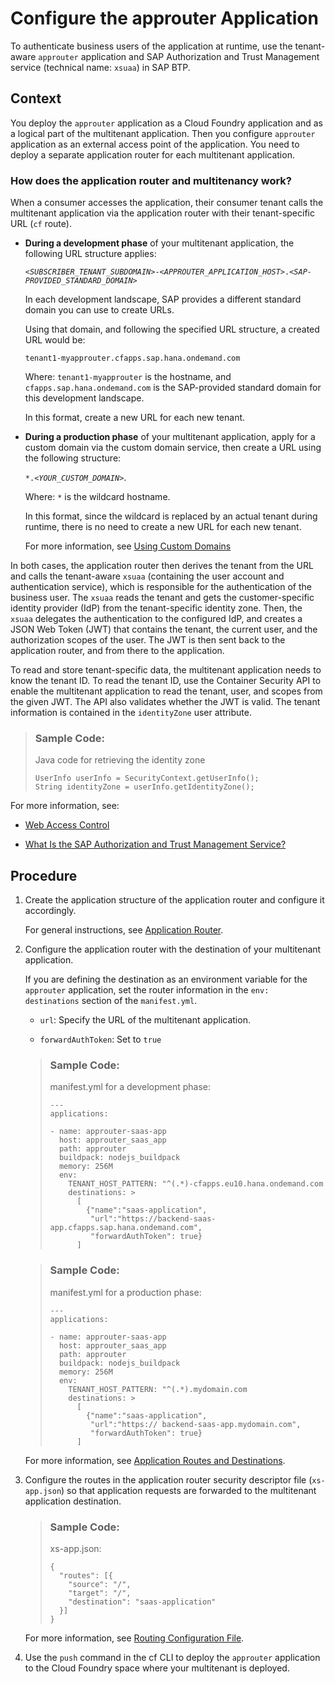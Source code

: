 <!-- loio5af9067322214e8dbf354daae44cef08 -->

# Configure the approuter Application

To authenticate business users of the application at runtime, use the tenant-aware `approuter` application and SAP Authorization and Trust Management service \(technical name: `xsuaa`\) in SAP BTP.



## Context

You deploy the `approuter` application as a Cloud Foundry application and as a logical part of the multitenant application. Then you configure `approuter` application as an external access point of the application. You need to deploy a separate application router for each multitenant application.



### How does the application router and multitenancy work?

When a consumer accesses the application, their consumer tenant calls the multitenant application via the application router with their tenant-specific URL \(`cf` route\).

-   **During a development phase** of your multitenant application, the following URL structure applies:

    <code><i class="varname">&lt;SUBSCRIBER_TENANT_SUBDOMAIN&gt;</i>-<i class="varname">&lt;APPROUTER_APPLICATION_HOST&gt;</i>.<i class="varname">&lt;SAP-PROVIDED_STANDARD_DOMAIN&gt;</i></code>

    In each development landscape, SAP provides a different standard domain you can use to create URLs.

    Using that domain, and following the specified URL structure, a created URL would be:

    `tenant1-myapprouter.cfapps.sap.hana.ondemand.com`

    Where: `tenant1-myapprouter` is the hostname, and `cfapps.sap.hana.ondemand.com` is the SAP-provided standard domain for this development landscape.

    In this format, create a new URL for each new tenant.

-   **During a production phase** of your multitenant application, apply for a custom domain via the custom domain service, then create a URL using the following structure:

    <code>*.<i class="varname">&lt;YOUR_CUSTOM_DOMAIN&gt;</i></code>.

    Where: `*` is the wildcard hostname.

    In this format, since the wildcard is replaced by an actual tenant during runtime, there is no need to create a new URL for each new tenant.

    For more information, see [Using Custom Domains](../50-administration-and-ops/using-custom-domains-2291aea.md)


In both cases, the application router then derives the tenant from the URL and calls the tenant-aware `xsuaa` \(containing the user account and authentication service\), which is responsible for the authentication of the business user. The `xsuaa` reads the tenant and gets the customer-specific identity provider \(IdP\) from the tenant-specific identity zone. Then, the `xsuaa` delegates the authentication to the configured IdP, and creates a JSON Web Token \(JWT\) that contains the tenant, the current user, and the authorization scopes of the user. The JWT is then sent back to the application router, and from there to the application.

To read and store tenant-specific data, the multitenant application needs to know the tenant ID. To read the tenant ID, use the Container Security API to enable the multitenant application to read the tenant, user, and scopes from the given JWT. The API also validates whether the JWT is valid. The tenant information is contained in the `identityZone` user attribute.

> ### Sample Code:  
> Java code for retrieving the identity zone
> 
> ```
> UserInfo userInfo = SecurityContext.getUserInfo(); 
> String identityZone = userInfo.getIdentityZone();
> 
> ```

For more information, see:

-   [Web Access Control](../60-security/web-access-control-70a62d1.md)

-   [What Is the SAP Authorization and Trust Management Service?](../60-security/what-is-the-sap-authorization-and-trust-management-service-649961f.md)




## Procedure

1.  Create the application structure of the application router and configure it accordingly.

    For general instructions, see [Application Router](application-router-01c5f9b.md).

2.  Configure the application router with the destination of your multitenant application.

    If you are defining the destination as an environment variable for the `approuter` application, set the router information in the `env: destinations` section of the `manifest.yml`.

    -   `url`: Specify the URL of the multitenant application.

    -   `forwardAuthToken`: Set to `true`


    > ### Sample Code:  
    > manifest.yml for a development phase:
    > 
    > ```
    > ---
    > applications:
    > 
    > - name: approuter-saas-app
    >   host: approuter_saas_app
    >   path: approuter
    >   buildpack: nodejs_buildpack
    >   memory: 256M
    >   env:
    >     TENANT_HOST_PATTERN: "^(.*)-cfapps.eu10.hana.ondemand.com 
    >     destinations: >
    >       [
    >         {"name":"saas-application",
    >          "url":"https://backend-saas-app.cfapps.sap.hana.ondemand.com",
    >          "forwardAuthToken": true}
    >       ]
    > 
    > ```

    > ### Sample Code:  
    > manifest.yml for a production phase:
    > 
    > ```
    > ---
    > applications:
    > 
    > - name: approuter-saas-app
    >   host: approuter_saas_app
    >   path: approuter
    >   buildpack: nodejs_buildpack
    >   memory: 256M
    >   env:
    >     TENANT_HOST_PATTERN: "^(.*).mydomain.com
    >     destinations: >
    >       [
    >         {"name":"saas-application",
    >          "url":"https:// backend-saas-app.mydomain.com",
    >          "forwardAuthToken": true}
    >       ]
    > 
    > ```

    For more information, see [Application Routes and Destinations](application-routes-and-destinations-3cc788e.md).

3.  Configure the routes in the application router security descriptor file \(`xs-app.json`\) so that application requests are forwarded to the multitenant application destination.

    > ### Sample Code:  
    > xs-app.json:
    > 
    > ```
    > {
    >   "routes": [{
    >     "source": "/",
    >     "target": "/",
    >     "destination": "saas-application"
    >   }]
    > }
    > ```

    For more information, see [Routing Configuration File](routing-configuration-file-c103fb4.md).

4.  Use the `push` command in the cf CLI to deploy the `approuter` application to the Cloud Foundry space where your multitenant is deployed.


